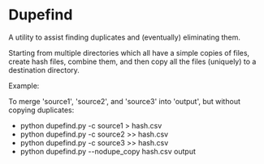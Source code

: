 Dupefind
=============

A utility to assist finding duplicates and (eventually) eliminating them.

Starting from multiple directories which all have a simple copies of files, create hash files, combine them, and then copy all the files (uniquely) to a destination directory.

Example:

To merge 'source1', 'source2', and 'source3' into 'output', but without copying duplicates:

* python dupefind.py -c source1 > hash.csv
* python dupefind.py -c source2 >> hash.csv
* python dupefind.py -c source3 >> hash.csv
* python dupefind.py --nodupe_copy hash.csv output